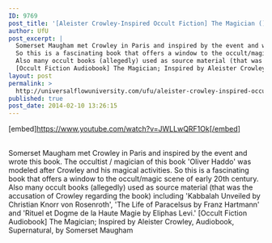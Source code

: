 ```yaml
---
ID: 9769
post_title: '[Aleister Crowley-Inspired Occult Fiction] The Magician () by Maugham'
author: UfU
post_excerpt: |
  Somerset Maugham met Crowley in Paris and inspired by the event and wrote this book. The occultist / magician of this book 'Oliver Haddo' was modeled after Crowley and his magical activities.
  So this is a fascinating book that offers a window to the occult/magic scene of  early 20th century.
  Also many occult books (allegedly) used as source material (that was the accusation of Crowley regarding the book) including 'Kabbalah Unveiled by Christian Knorr von Rosenroth', 'The Life of Paracelsus by Franz Hartmann' and 'Rituel et Dogme de la Haute Magie by Eliphas Levi.'
  [Occult Fiction Audiobook] The Magician; Inspired by Aleister Crowley, Audiobook, Supernatural, by Somerset Maugham
layout: post
permalink: >
  http://universalflowuniversity.com/ufu/aleister-crowley-inspired-occult-fiction-the-magician-by-maugham/
published: true
post_date: 2014-02-10 13:26:15
---
```

[embed]https://www.youtube.com/watch?v=JWLLwQRF1Ok[/embed]</br></br>
<p>Somerset Maugham met Crowley in Paris and inspired by the event and wrote this book. The occultist / magician of this book 'Oliver Haddo' was modeled after Crowley and his magical activities. 
So this is a fascinating book that offers a window to the occult/magic scene of  early 20th century.
Also many occult books (allegedly) used as source material (that was the accusation of Crowley regarding the book) including 'Kabbalah Unveiled by Christian Knorr von Rosenroth', 'The Life of Paracelsus by Franz Hartmann' and 'Rituel et Dogme de la Haute Magie by Eliphas Levi.'
[Occult Fiction Audiobook] The Magician; Inspired by Aleister Crowley, Audiobook, Supernatural, by Somerset Maugham </p>
